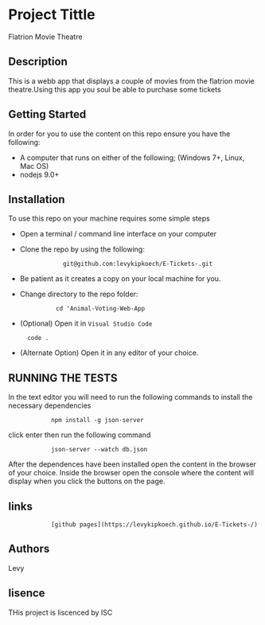 # Project Tittle
  Flatrion Movie Theatre

## Description
This is a webb app that displays a couple of movies from the flatrion movie theatre.Using this app you soul be able to purchase some tickets

## Getting Started
In order for you to use the content on this repo ensure you have the following:

- A computer that runs on either of the following; (Windows 7+, Linux, Mac OS)
- nodejs 9.0+
 

## Installation

To use this repo on your machine requires some simple steps

- Open a terminal / command line interface on your computer
- Clone the repo by using the following:

                  git@github.com:levykipkoech/E-Tickets-.git

- Be patient as it creates a copy on your local machine for you.
- Change directory to the repo folder:

                cd 'Animal-Voting-Web-App

- (Optional) Open it in ``Visual Studio Code``

        code .

- (Alternate Option) Open it in any editor of your choice.
## RUNNING THE TESTS 

In the text editor you will need to run the following commands to install the necessary dependencies


                npm install -g json-server


click enter then run the following command 


                json-server --watch db.json 


After the dependences have been installed open the content in the browser of your choice.
Inside the browser open the console where the content will display when you click the buttons on the page. 

## links

                [github pages](https://levykipkoech.github.io/E-Tickets-/)

## Authors 
Levy 

## lisence
THis project is liscenced by ISC